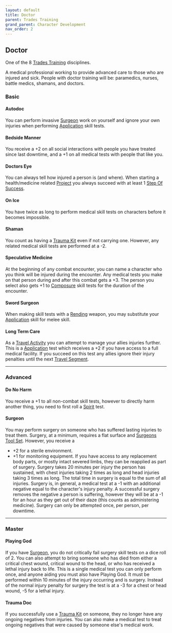 ```yaml
---
layout: default
title: Doctor
parent: Trades Training
grand_parent: Character Development
nav_order: 2
---
```

## Doctor
One of the 8 [Trades Training](Trades-Training) disciplines.

A medical professional working to provide advanced care to those who are injured and sick. People with doctor training will be: paramedics, nurses, battle medics, shamans, and doctors.

### Basic
#### Autodoc
You can perform invasive [Surgeon](#Surgeon) work on yourself and ignore your own injuries when performing [Application](Intelligence#Application) skill tests.

#### Bedside Manner
You receive a +2 on all social interactions with people you have treated since last downtime, and a +1 on all medical tests with people that like you.

#### Doctors Eye
You can always tell how injured a person is (and where). When starting a health/medicine related [Project](Skills#Project) you always succeed with at least 1 [Step Of Success](Skills#Step%20Of%20Success).

#### On Ice
You have twice as long to perform medical skill tests on characters before it becomes impossible.

#### Shaman
You count as having a [Trauma Kit](Example-Gear#Trauma%20Kit) even if not carrying one. However, any related medical skill tests are performed at a -2.

#### Speculative Medicine
At the beginning of any combat encounter, you can name a character who you think will be injured during the encounter. Any medical tests you make on that person during and after this combat gets a +3. The person you select also gets +1 to [Composure](Composure) skill tests for the duration of the encounter.

#### Sword Surgeon
When making skill tests with a [Rending](Combat#Rending) weapon, you may substitute your [Application](Intelligence#Application) skill for melee skill.

#### Long Term Care
As a [Travel Activity](Activities#Travel%20Activity) you can attempt to manage your allies injuries further. This is a [Application](Intelligence#Application) test which receives a +2 if you have access to a full medical facility. If you succeed on this test any allies ignore their injury penalties until the next [Travel Segment](Telling-The-Story#Travel%20Segment).

---
### Advanced

#### Do No Harm
You receive a +1 to all non-combat skill tests, however to directly harm another thing, you need to first roll a [Spirit](Spirit) test.

#### Surgeon
You may perform surgery on someone who has suffered lasting injuries to treat them. Surgery, at a minimum, requires a flat surface and [Surgeons Tool Set](Example-Gear#Surgeons%20Tool%20Set). However, you receive a 
* +2 for a sterile environment.
* +1 for monitoring equipment. 
If you have access to any replacement body parts, or mostly intact severed limbs, they can be reapplied as part of surgery. Surgery takes 20 minutes per injury the person has sustained, with chest injuries taking 2 times as long and head injuries taking 3 times as long. The total time in surgery is equal to the sum of all injuries. Surgery is, in general, a medical test at a -1 with an additional negative equal to the character's injury penalty. A successful surgery removes the negative a person is suffering, however they will be at a -1 for an hour as they get out of their daze (this counts as administering medicine). Surgery can only be attempted once, per person, per downtime.


---
### Master

#### Playing God
If you have [Surgeon](#Surgeon), you do not critically fail surgery skill tests on a dice roll of 2. You can also attempt to bring someone who has died from either a critical chest wound, critical wound to the head, or who has received a lethal injury back to life. This is a single medical test you can only perform once, and anyone aiding you must also have Playing God. It must be performed within 10 minutes of the injury occurring and is surgery. Instead of the normal injury penalty for surgery the test is at a -3 for a chest or head wound, -5 for a lethal injury.

#### Trauma Doc
If you successfully use a [Trauma Kit](Example-Gear#Trauma%20Kit) on someone, they no longer have any ongoing negatives from injuries. You can also make a medical test to treat ongoing negatives that were caused by someone else's medical work.